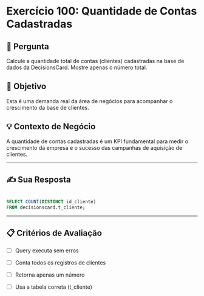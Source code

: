 # Exercício 100: Quantidade de Contas Cadastradas

## 📝 Pergunta

Calcule a quantidade total de contas (clientes) cadastradas na base de dados da DecisionsCard. Mostre apenas o número total.

## 🎯 Objetivo

Esta é uma demanda real da área de negócios para acompanhar o crescimento da base de clientes.

## 💡 Contexto de Negócio

A quantidade de contas cadastradas é um KPI fundamental para medir o crescimento da empresa e o sucesso das campanhas de aquisição de clientes.

---

## ✍️ Sua Resposta

```sql

SELECT COUNT(DISTINCT id_cliente)
FROM decisionscard.t_cliente;

```

---

## 📋 Critérios de Avaliação

- [ ] Query executa sem erros
- [ ] Conta todos os registros de clientes
- [ ] Retorna apenas um número
- [ ] Usa a tabela correta (t_cliente)

